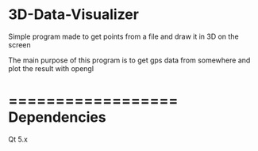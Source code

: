 3D-Data-Visualizer
==================

Simple program made to get points from a file and draw it in 3D on the screen

The main purpose of this program is to get gps data from somewhere and plot the result with opengl

==================
Dependencies
==================

Qt 5.x
